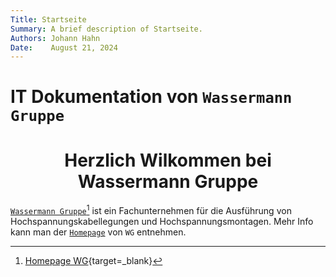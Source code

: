 ```yaml
---
Title: Startseite
Summary: A brief description of Startseite.
Authors: Johann Hahn
Date:    August 21, 2024
---
```


# IT Dokumentation von `Wassermann Gruppe`

<h1 align="center">Herzlich Wilkommen bei Wassermann Gruppe</h1>

[`Wassermann Gruppe`][Wassermann Gruppe][^1] ist ein Fachunternehmen für die Ausführung von Hochspannungskabellegungen und Hochspannungsmontagen.
Mehr Info kann man der [`Homepage`][Homepage] von `WG` entnehmen.

[Wassermann Gruppe]: https://wassermanngruppe.de/
[Homepage]: https://wassermanngruppe.de/

[^1]: [Homepage WG](https://wassermanngruppe.de/){target=\_blank}

